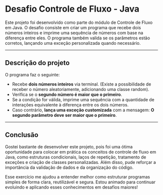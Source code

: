 # Desafio Controle de Fluxo - Java

Este projeto foi desenvolvido como parte do módulo de Controle de Fluxo em Java. O desafio consiste em criar um programa que recebe dois números inteiros e imprime uma sequência de números com base na diferença entre eles. O programa também valida se os parâmetros estão corretos, lançando uma exceção personalizada quando necessário.

---

## Descrição do projeto

O programa faz o seguinte:

- Recebe **dois números inteiros** via terminal. (Existe a possibilidade de receber o número aleatoriamente, adicionando uma classe random).
- Verifica se o **segundo número é maior que o primeiro**.
- Se a condição for válida, imprime uma sequência com a quantidade de interações equivalente à diferença entre os dois números.
- Caso contrário, **lança uma exceção customizada** com a mensagem: **O segundo parâmetro deve ser maior que o primeiro**.
  
---

## Conclusão
Gostei bastante de desenvolver este projeto, pois foi uma ótima oportunidade para colocar em prática os conceitos de controle de fluxo em Java, como estruturas condicionais, laços de repetição, tratamento de exceções e criação de classes personalizadas. Além disso, pude reforçar a importância da validação de dados e da organização do código.

Esse exercício me ajudou a entender melhor como estruturar programas simples de forma clara, reutilizável e segura. Estou animado para continuar evoluindo e aplicando esses conhecimentos em desafios maiores! 
